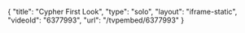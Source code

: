 {
    "title": "Cypher First Look",
    "type": "solo",
    "layout": "iframe-static",
    "videoId": "6377993",
    "url": "\/tvpembed\/6377993"
}